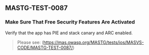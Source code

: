 ##  MASTG-TEST-0087

### Make Sure That Free Security Features Are Activated

Verify that the app has PIE and stack canary and ARC enabled.

> Please see: (https://mas.owasp.org/MASTG/tests/ios/MASVS-CODE/MASTG-TEST-0087/)